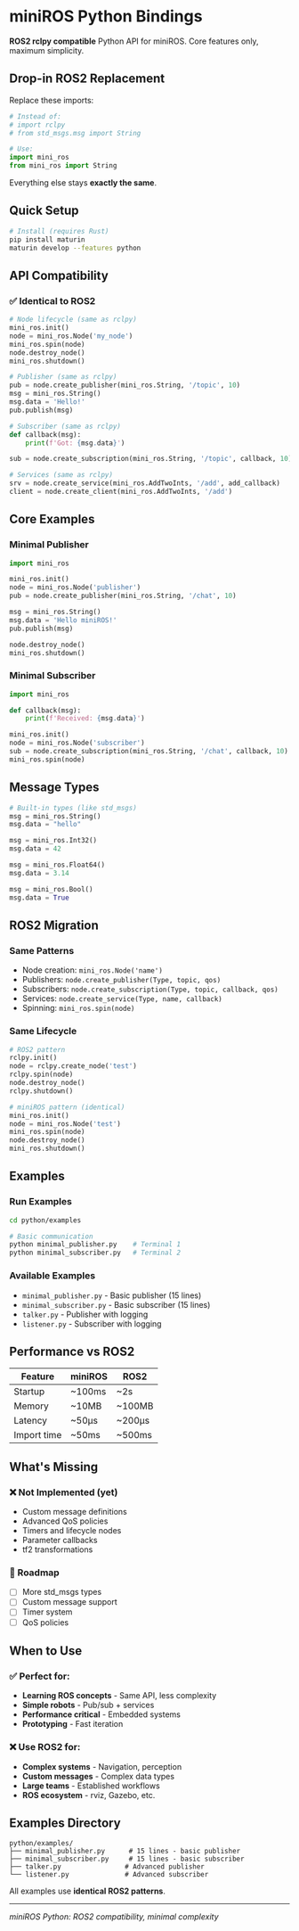 # miniROS Python Bindings

**ROS2 rclpy compatible** Python API for miniROS. Core features only, maximum simplicity.

## Drop-in ROS2 Replacement

Replace these imports:
```python
# Instead of:
# import rclpy
# from std_msgs.msg import String

# Use:
import mini_ros
from mini_ros import String
```

Everything else stays **exactly the same**.

## Quick Setup

```bash
# Install (requires Rust)
pip install maturin
maturin develop --features python
```

## API Compatibility

### ✅ Identical to ROS2
```python
# Node lifecycle (same as rclpy)
mini_ros.init()
node = mini_ros.Node('my_node')
mini_ros.spin(node)
node.destroy_node()
mini_ros.shutdown()

# Publisher (same as rclpy)
pub = node.create_publisher(mini_ros.String, '/topic', 10)
msg = mini_ros.String()
msg.data = 'Hello!'
pub.publish(msg)

# Subscriber (same as rclpy)
def callback(msg):
    print(f'Got: {msg.data}')

sub = node.create_subscription(mini_ros.String, '/topic', callback, 10)

# Services (same as rclpy)
srv = node.create_service(mini_ros.AddTwoInts, '/add', add_callback)
client = node.create_client(mini_ros.AddTwoInts, '/add')
```

## Core Examples

### Minimal Publisher
```python
import mini_ros

mini_ros.init()
node = mini_ros.Node('publisher')
pub = node.create_publisher(mini_ros.String, '/chat', 10)

msg = mini_ros.String()
msg.data = 'Hello miniROS!'
pub.publish(msg)

node.destroy_node()
mini_ros.shutdown()
```

### Minimal Subscriber
```python
import mini_ros

def callback(msg):
    print(f'Received: {msg.data}')

mini_ros.init()
node = mini_ros.Node('subscriber')
sub = node.create_subscription(mini_ros.String, '/chat', callback, 10)
mini_ros.spin(node)
```

## Message Types

```python
# Built-in types (like std_msgs)
msg = mini_ros.String()
msg.data = "hello"

msg = mini_ros.Int32()
msg.data = 42

msg = mini_ros.Float64()
msg.data = 3.14

msg = mini_ros.Bool()
msg.data = True
```

## ROS2 Migration

### Same Patterns
- Node creation: `mini_ros.Node('name')`
- Publishers: `node.create_publisher(Type, topic, qos)`
- Subscribers: `node.create_subscription(Type, topic, callback, qos)`
- Services: `node.create_service(Type, name, callback)`
- Spinning: `mini_ros.spin(node)`

### Same Lifecycle
```python
# ROS2 pattern
rclpy.init()
node = rclpy.create_node('test')
rclpy.spin(node)
node.destroy_node()
rclpy.shutdown()

# miniROS pattern (identical)
mini_ros.init()
node = mini_ros.Node('test')
mini_ros.spin(node)
node.destroy_node()
mini_ros.shutdown()
```

## Examples

### Run Examples
```bash
cd python/examples

# Basic communication
python minimal_publisher.py    # Terminal 1
python minimal_subscriber.py   # Terminal 2
```

### Available Examples
- `minimal_publisher.py` - Basic publisher (15 lines)
- `minimal_subscriber.py` - Basic subscriber (15 lines)  
- `talker.py` - Publisher with logging
- `listener.py` - Subscriber with logging

## Performance vs ROS2

| Feature | miniROS | ROS2 |
|---------|---------|------|
| Startup | ~100ms | ~2s |
| Memory | ~10MB | ~100MB |
| Latency | ~50μs | ~200μs |
| Import time | ~50ms | ~500ms |

## What's Missing

### ❌ Not Implemented (yet)
- Custom message definitions
- Advanced QoS policies
- Timers and lifecycle nodes
- Parameter callbacks
- tf2 transformations

### 🚧 Roadmap
- [ ] More std_msgs types
- [ ] Custom message support
- [ ] Timer system
- [ ] QoS policies

## When to Use

### ✅ Perfect for:
- **Learning ROS concepts** - Same API, less complexity
- **Simple robots** - Pub/sub + services
- **Performance critical** - Embedded systems
- **Prototyping** - Fast iteration

### ❌ Use ROS2 for:
- **Complex systems** - Navigation, perception
- **Custom messages** - Complex data types
- **Large teams** - Established workflows
- **ROS ecosystem** - rviz, Gazebo, etc.

## Examples Directory

```
python/examples/
├── minimal_publisher.py      # 15 lines - basic publisher
├── minimal_subscriber.py     # 15 lines - basic subscriber  
├── talker.py                # Advanced publisher
└── listener.py              # Advanced subscriber
```

All examples use **identical ROS2 patterns**.

---

*miniROS Python: ROS2 compatibility, minimal complexity* 